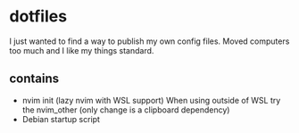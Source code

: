 # dotfiles

I just wanted to find a way to publish my own config files.
Moved computers too much and I like my things standard.

## contains

- nvim init (lazy nvim with WSL support)
  When using outside of WSL try the nvim_other (only change is a clipboard dependency)
- Debian startup script

